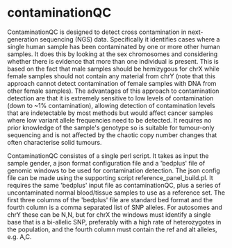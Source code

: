 # contaminationQC

ContaminationQC is designed to detect cross contamination in next-generation sequencing (NGS) data. Specifically it identifies cases where a single human sample has been contaminated by one or more other human samples. It does this by looking at the sex chromosomes and considering whether there is evidence that more than one individual is present. This is based on the fact that male samples should be hemizygous for chrX while female samples should not contain any material from chrY (note that this approach cannot detect contamination of female samples with DNA from other female samples). The advantages of this approach to contamination detection are that it is extremely sensitive to low levels of contamination (down to ~1% contamination), allowing detection of contamination levels that are indetectable by most methods but would affect cancer samples where low variant allele frequencies need to be detected. It requires no prior knowledge of the sample's genotype so is suitable for tumour-only sequencing and is not affected by the chaotic copy number changes that often characterise solid tumours.

ContaminationQC consistes of a single perl script. It takes as input the sample gender, a json format configuration file and a 'bedplus' file of genomic windows to be used for contamination detection.
The json config file can be made using the supporting script reference_panel_build.pl. It requires the same 'bedplus' input file as contaminationQC, plus a series of uncontaminated normal blood/tissue samples to use as a reference set.
The first three columns of the 'bedplus' file are standard bed format and the fourth column is a comma separated list of SNP alleles. For autosomes and chrY these can be N,N, but for chrX the windows must identify a single base that is a bi-allelic SNP, preferably with a high rate of heterozygotes in the population, and the fourth column must contain the ref and alt alleles, e.g. A,C.
